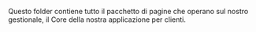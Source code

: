 Questo folder contiene tutto il pacchetto di pagine che operano sul nostro gestionale,
il Core della nostra applicazione per clienti.